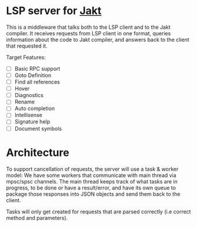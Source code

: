 # LSP server for [Jakt](https://github.com/SerenityOS/jakt)

This is a middleware that talks both to the LSP client and to the Jakt compiler. It receives
requests from LSP client in one format, queries information about the code to Jakt compiler,
and answers back to the client that requested it.

Target Features:

- [ ] Basic RPC support
- [ ] Goto Definition
- [ ] Find all references
- [ ] Hover
- [ ] Diagnostics
- [ ] Rename
- [ ] Auto completion
- [ ] Intellisense
- [ ] Signature help
- [ ] Document symbols

# Architecture

To support cancellation of requests, the server will use a task & worker model:
We have some workers that communicate with main thread via mpsc/spsc channels. The main
thread keeps track of what tasks are in progress, to be done or have a result/error, and have its
own queue to package those responses into JSON objects and send them back to the client.

Tasks will only get created for requests that are parsed correctly (i.e correct method and parameters).
